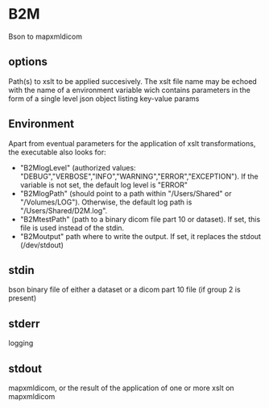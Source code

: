 # B2M

Bson to mapxmldicom

## options
Path(s) to xslt to be applied succesively.
The xslt file name may be echoed with the name of a environment variable wich contains parameters in the form of a single level json object listing key-value params  

## Environment
Apart from eventual parameters for the application of xslt transformations, the executable also looks for:
- "B2MlogLevel" (authorized values: "DEBUG","VERBOSE","INFO","WARNING","ERROR","EXCEPTION"). If the variable is not set, the default log level is "ERROR"
- "B2MlogPath" (should point to a path within "/Users/Shared" or "/Volumes/LOG"). Otherwise, the default log path is "/Users/Shared/D2M.log".
- "B2MtestPath" (path to a binary dicom file part 10 or dataset). If set, this file is used instead of the stdin.
- "B2Moutput" path where to write the output. If set, it replaces the stdout (/dev/stdout)

## stdin
bson binary file of either a dataset or a dicom part 10 file (if group 2 is present)

## stderr
logging

## stdout
mapxmldicom, or the result of the application of one or more xslt on mapxmldicom
